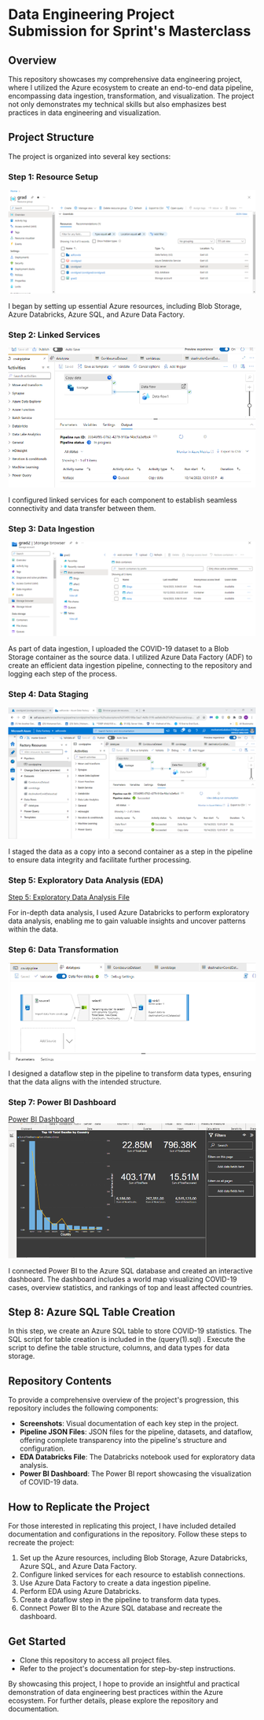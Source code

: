 # Data Engineering Project Submission for Sprint's Masterclass

## Overview

This repository showcases my comprehensive data engineering project, where I utilized the Azure ecosystem to create an end-to-end data pipeline, encompassing data ingestion, transformation, and visualization. The project not only demonstrates my technical skills but also emphasizes best practices in data engineering and visualization.

## Project Structure

The project is organized into several key sections:

### Step 1: Resource Setup
![Step 1: Resource Setup](azureResources.PNG)

I began by setting up essential Azure resources, including Blob Storage, Azure Databricks, Azure SQL, and Azure Data Factory.

### Step 2: Linked Services
![Step 2: Linked Services](pipline.PNG)

I configured linked services for each component to establish seamless connectivity and data transfer between them.

### Step 3: Data Ingestion
![Step 3: Data Ingestion](storage.PNG)

As part of data ingestion, I uploaded the COVID-19 dataset to a Blob Storage container as the source data. I utilized Azure Data Factory (ADF) to create an efficient data ingestion pipeline, connecting to the repository and logging each step of the process.

### Step 4: Data Staging
![Step 4: Data Staging](allpipline.PNG)

I staged the data as a copy into a second container as a step in the pipeline to ensure data integrity and facilitate further processing.

### Step 5: Exploratory Data Analysis (EDA)
[Step 5: Exploratory Data Analysis File](CovidAnalysis.ipynb)

For in-depth data analysis, I used Azure Databricks to perform exploratory data analysis, enabling me to gain valuable insights and uncover patterns within the data.

### Step 6: Data Transformation
![Step 6: Data Transformation](Dataflow.PNG)

I designed a dataflow step in the pipeline to transform data types, ensuring that the data aligns with the intended structure.

### Step 7: Power BI Dashboard
[Power BI Dashboard ](CovdSprints.pbix)
![Step 7: Power BI Dashboard sc](dashboard.PNG)

I connected Power BI to the Azure SQL database and created an interactive dashboard. The dashboard includes a world map visualizing COVID-19 cases, overview statistics, and rankings of top and least affected countries.


## Step 8: Azure SQL Table Creation

In this step, we create an Azure SQL table to store COVID-19 statistics. The SQL script for table creation is included in the (query(1).sql) . Execute the script to define the table structure, columns, and data types for data storage.

## Repository Contents

To provide a comprehensive overview of the project's progression, this repository includes the following components:
- **Screenshots**: Visual documentation of each key step in the project.
- **Pipeline JSON Files**: JSON files for the pipeline, datasets, and dataflow, offering complete transparency into the pipeline's structure and configuration.
- **EDA Databricks File**: The Databricks notebook used for exploratory data analysis.
- **Power BI Dashboard**: The Power BI report showcasing the visualization of COVID-19 data.

## How to Replicate the Project

For those interested in replicating this project, I have included detailed documentation and configurations in the repository. Follow these steps to recreate the project:

1. Set up the Azure resources, including Blob Storage, Azure Databricks, Azure SQL, and Azure Data Factory.
2. Configure linked services for each resource to establish connections.
3. Use Azure Data Factory to create a data ingestion pipeline.
4. Perform EDA using Azure Databricks.
5. Create a dataflow step in the pipeline to transform data types.
6. Connect Power BI to the Azure SQL database and recreate the dashboard.


## Get Started

- Clone this repository to access all project files.
- Refer to the project's documentation for step-by-step instructions.

By showcasing this project, I hope to provide an insightful and practical demonstration of data engineering best practices within the Azure ecosystem. For further details, please explore the repository and documentation.
